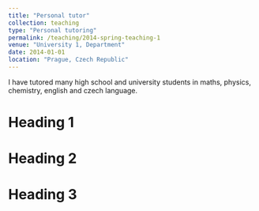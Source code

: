 ```yaml
---
title: "Personal tutor"
collection: teaching
type: "Personal tutoring"
permalink: /teaching/2014-spring-teaching-1
venue: "University 1, Department"
date: 2014-01-01
location: "Prague, Czech Republic"
---
```


I have tutored many high school and university students in maths, physics, chemistry, english and czech language.

Heading 1
======

Heading 2
======

Heading 3
======